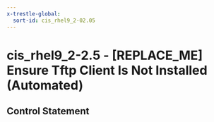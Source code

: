 ```yaml
---
x-trestle-global:
  sort-id: cis_rhel9_2-02.05
---
```


# cis_rhel9_2-2.5 - \[REPLACE_ME\] Ensure Tftp Client Is Not Installed (Automated)

## Control Statement
